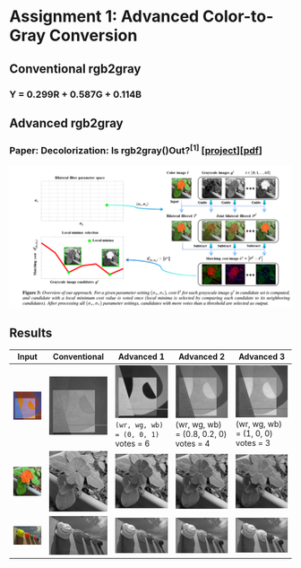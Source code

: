 # Assignment 1: Advanced Color-to-Gray Conversion

## Conventional rgb2gray

### Y = 0.299R + 0.587G + 0.114B

## Advanced rgb2gray

### Paper: Decolorization: Is rgb2gray()Out?<sup>[1]</sup> [[project](https://ybsong00.github.io/siga13tb/)][[pdf](https://ybsong00.github.io/siga13tb/siga13tb_final.pdf)]
![Overview](Overview.png)

## Results

Input | Conventional | Advanced 1 | Advanced 2 | Advanced 3
--- | --- | --- | --- | --- 
![1a](testdata/1a.png) | ![1a_y](testdata/1a_y.png) | ![1a_y1](testdata/1a_y1.png) ```(wr, wg, wb) = (0, 0, 1)``` votes = 6| ![1a_y2](testdata/1a_y2.png) (wr, wg, wb) = (0.8, 0.2, 0) votes = 4| ![1a_y3](testdata/1a_y3.png) (wr, wg, wb) = (1, 0, 0) votes = 3
![1b](testdata/1b.png) | ![1b_y](testdata/1b_y.png) | ![1b_y1](testdata/1b_y1.png) | ![1b_y2](testdata/1b_y2.png)| ![1b_y3](testdata/1b_y3.png)
![1c](testdata/1c.png) | ![1c_y](testdata/1c_y.png) | ![1c_y1](testdata/1c_y1.png) | ![1c_y2](testdata/1c_y2.png)| ![1c_y3](testdata/1c_y3.png)
